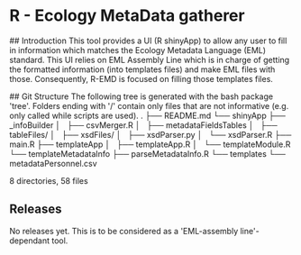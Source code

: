 # R - Ecology MetaData gatherer

## Introduction
This tool provides a UI (R shinyApp) to allow any user to fill in information which matches the Ecology Metadata Language (EML) standard. This UI relies on EML Assembly Line which is in charge of getting the formatted information (into templates files) and make EML files with those. Consequently,
R-EMD is focused on filling those templates files.

## Git Structure
The following tree is generated with the bash package 'tree'. Folders ending with '/' contain only files that are not informative (e.g. only called while scripts are used).
.
├── README.md
└── shinyApp
    ├── _infoBuilder
    │   ├── csvMerger.R
    │   ├── metadataFieldsTables
    │   ├── tableFiles/
    │   ├── xsdFiles/
    │   ├── xsdParser.py
    │   └── xsdParser.R
    ├── main.R
    ├── templateApp
    │   ├── templateApp.R
    │   └── templateModule.R
    └── templateMetadataInfo
        ├── parseMetadataInfo.R
        └── templates
            └── metadataPersonnel.csv

8 directories, 58 files

## Releases
No releases yet. This is to be considered as a 'EML-assembly line'-dependant tool.

